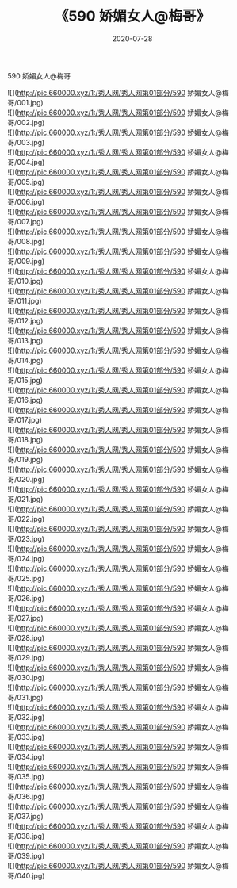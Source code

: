 ﻿---
layout: post
title:  《590 娇媚女人@梅哥》
date:   2020-07-28
img: http://pic.660000.xyz/1:/秀人网/秀人网第01部分/590 娇媚女人@梅哥/000.jpg
categories: [美女, 清纯, 唯美]
---

590 娇媚女人@梅哥

  ![](http://pic.660000.xyz/1:/秀人网/秀人网第01部分/590 娇媚女人@梅哥/001.jpg) <br> ![](http://pic.660000.xyz/1:/秀人网/秀人网第01部分/590 娇媚女人@梅哥/002.jpg) <br> ![](http://pic.660000.xyz/1:/秀人网/秀人网第01部分/590 娇媚女人@梅哥/003.jpg) <br> ![](http://pic.660000.xyz/1:/秀人网/秀人网第01部分/590 娇媚女人@梅哥/004.jpg) <br> ![](http://pic.660000.xyz/1:/秀人网/秀人网第01部分/590 娇媚女人@梅哥/005.jpg) <br> ![](http://pic.660000.xyz/1:/秀人网/秀人网第01部分/590 娇媚女人@梅哥/006.jpg) <br> ![](http://pic.660000.xyz/1:/秀人网/秀人网第01部分/590 娇媚女人@梅哥/007.jpg) <br> ![](http://pic.660000.xyz/1:/秀人网/秀人网第01部分/590 娇媚女人@梅哥/008.jpg) <br> ![](http://pic.660000.xyz/1:/秀人网/秀人网第01部分/590 娇媚女人@梅哥/009.jpg) <br> ![](http://pic.660000.xyz/1:/秀人网/秀人网第01部分/590 娇媚女人@梅哥/010.jpg) <br> ![](http://pic.660000.xyz/1:/秀人网/秀人网第01部分/590 娇媚女人@梅哥/011.jpg) <br> ![](http://pic.660000.xyz/1:/秀人网/秀人网第01部分/590 娇媚女人@梅哥/012.jpg) <br> ![](http://pic.660000.xyz/1:/秀人网/秀人网第01部分/590 娇媚女人@梅哥/013.jpg) <br> ![](http://pic.660000.xyz/1:/秀人网/秀人网第01部分/590 娇媚女人@梅哥/014.jpg) <br> ![](http://pic.660000.xyz/1:/秀人网/秀人网第01部分/590 娇媚女人@梅哥/015.jpg) <br> ![](http://pic.660000.xyz/1:/秀人网/秀人网第01部分/590 娇媚女人@梅哥/016.jpg) <br> ![](http://pic.660000.xyz/1:/秀人网/秀人网第01部分/590 娇媚女人@梅哥/017.jpg) <br> ![](http://pic.660000.xyz/1:/秀人网/秀人网第01部分/590 娇媚女人@梅哥/018.jpg) <br> ![](http://pic.660000.xyz/1:/秀人网/秀人网第01部分/590 娇媚女人@梅哥/019.jpg) <br> ![](http://pic.660000.xyz/1:/秀人网/秀人网第01部分/590 娇媚女人@梅哥/020.jpg) <br> ![](http://pic.660000.xyz/1:/秀人网/秀人网第01部分/590 娇媚女人@梅哥/021.jpg) <br> ![](http://pic.660000.xyz/1:/秀人网/秀人网第01部分/590 娇媚女人@梅哥/022.jpg) <br> ![](http://pic.660000.xyz/1:/秀人网/秀人网第01部分/590 娇媚女人@梅哥/023.jpg) <br> ![](http://pic.660000.xyz/1:/秀人网/秀人网第01部分/590 娇媚女人@梅哥/024.jpg) <br> ![](http://pic.660000.xyz/1:/秀人网/秀人网第01部分/590 娇媚女人@梅哥/025.jpg) <br> ![](http://pic.660000.xyz/1:/秀人网/秀人网第01部分/590 娇媚女人@梅哥/026.jpg) <br> ![](http://pic.660000.xyz/1:/秀人网/秀人网第01部分/590 娇媚女人@梅哥/027.jpg) <br> ![](http://pic.660000.xyz/1:/秀人网/秀人网第01部分/590 娇媚女人@梅哥/028.jpg) <br> ![](http://pic.660000.xyz/1:/秀人网/秀人网第01部分/590 娇媚女人@梅哥/029.jpg) <br> ![](http://pic.660000.xyz/1:/秀人网/秀人网第01部分/590 娇媚女人@梅哥/030.jpg) <br> ![](http://pic.660000.xyz/1:/秀人网/秀人网第01部分/590 娇媚女人@梅哥/031.jpg) <br> ![](http://pic.660000.xyz/1:/秀人网/秀人网第01部分/590 娇媚女人@梅哥/032.jpg) <br> ![](http://pic.660000.xyz/1:/秀人网/秀人网第01部分/590 娇媚女人@梅哥/033.jpg) <br> ![](http://pic.660000.xyz/1:/秀人网/秀人网第01部分/590 娇媚女人@梅哥/034.jpg) <br> ![](http://pic.660000.xyz/1:/秀人网/秀人网第01部分/590 娇媚女人@梅哥/035.jpg) <br> ![](http://pic.660000.xyz/1:/秀人网/秀人网第01部分/590 娇媚女人@梅哥/036.jpg) <br> ![](http://pic.660000.xyz/1:/秀人网/秀人网第01部分/590 娇媚女人@梅哥/037.jpg) <br> ![](http://pic.660000.xyz/1:/秀人网/秀人网第01部分/590 娇媚女人@梅哥/038.jpg) <br> ![](http://pic.660000.xyz/1:/秀人网/秀人网第01部分/590 娇媚女人@梅哥/039.jpg) <br> ![](http://pic.660000.xyz/1:/秀人网/秀人网第01部分/590 娇媚女人@梅哥/040.jpg) <br>